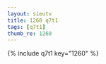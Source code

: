 ```yaml
--- 
layout: sieutv
title: 1260 q7t1
tags: [q7t1]
thumb_re: 1260
---
```

{% include q7t1 key="1260" %} 
